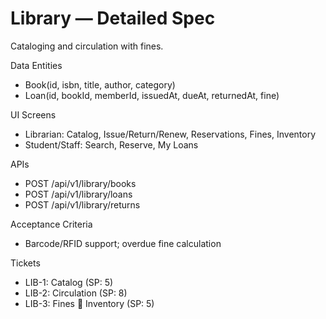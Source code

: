 # Library — Detailed Spec

Cataloging and circulation with fines.

Data Entities
- Book(id, isbn, title, author, category)
- Loan(id, bookId, memberId, issuedAt, dueAt, returnedAt, fine)

UI Screens
- Librarian: Catalog, Issue/Return/Renew, Reservations, Fines, Inventory
- Student/Staff: Search, Reserve, My Loans

APIs
- POST /api/v1/library/books
- POST /api/v1/library/loans
- POST /api/v1/library/returns

Acceptance Criteria
- Barcode/RFID support; overdue fine calculation

Tickets
- LIB-1: Catalog (SP: 5)
- LIB-2: Circulation (SP: 8)
- LIB-3: Fines  Inventory (SP: 5)
